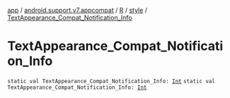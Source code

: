 [app](../../../index.md) / [android.support.v7.appcompat](../../index.md) / [R](../index.md) / [style](index.md) / [TextAppearance_Compat_Notification_Info](.)

# TextAppearance_Compat_Notification_Info

`static val TextAppearance_Compat_Notification_Info: `[`Int`](https://kotlinlang.org/api/latest/jvm/stdlib/kotlin/-int/index.html)
`static val TextAppearance_Compat_Notification_Info: `[`Int`](https://kotlinlang.org/api/latest/jvm/stdlib/kotlin/-int/index.html)